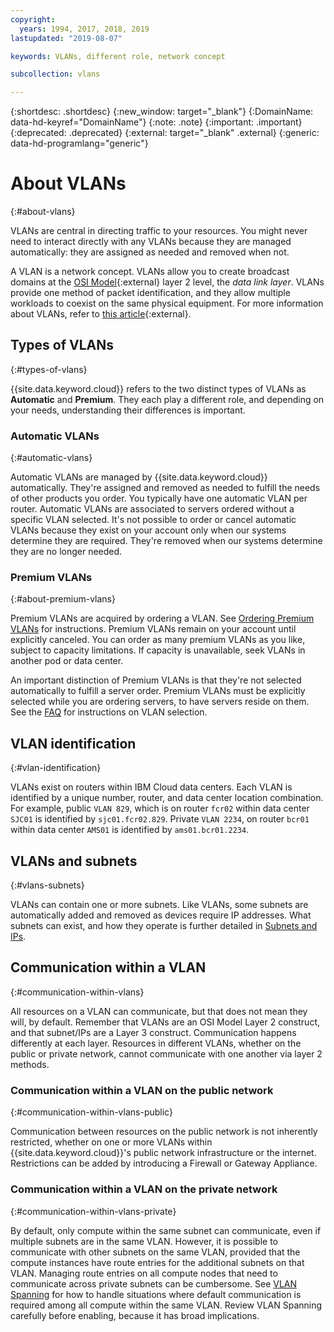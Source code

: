 ```yaml
---
copyright:
  years: 1994, 2017, 2018, 2019
lastupdated: "2019-08-07"

keywords: VLANs, different role, network concept

subcollection: vlans

---
```


{:shortdesc: .shortdesc}
{:new_window: target="_blank"}
{:DomainName: data-hd-keyref="DomainName"}
{:note: .note}
{:important: .important}
{:deprecated: .deprecated}
{:external: target="_blank" .external}
{:generic: data-hd-programlang="generic"}

# About VLANs
{:#about-vlans}

VLANs are central in directing traffic to your resources. You might never need to interact directly with any VLANs because they are managed automatically: they are assigned as needed and removed when not.

A VLAN is a network concept. VLANs allow you to create broadcast domains at the [OSI Model](https://en.wikipedia.org/wiki/OSI_model){:external} layer 2 level, the _data link layer_. VLANs provide one method of packet identification, and they allow multiple workloads to coexist on the same physical equipment. For more information about VLANs, refer to [this article](https://en.wikipedia.org/wiki/Virtual_LAN){:external}.

## Types of VLANs
{:#types-of-vlans}

{{site.data.keyword.cloud}} refers to the two distinct types of VLANs as **Automatic** and **Premium**. They each play a different role, and depending on your needs, understanding their differences is important.

### Automatic VLANs
{:#automatic-vlans}

Automatic VLANs are managed by {{site.data.keyword.cloud}} automatically. They're assigned and removed as needed to fulfill the needs of other products you order. You typically have one automatic VLAN per router. Automatic VLANs are associated to servers ordered without a specific VLAN selected. It's not possible to order or cancel automatic VLANs because they exist on your account only when our systems determine they are required. They're removed when our systems determine they are no longer needed.

### Premium VLANs
{:#about-premium-vlans}

Premium VLANs are acquired by ordering a VLAN. See [Ordering Premium VLANs](/docs/vlans?topic=vlans-ordering-premium-vlans) for instructions. Premium VLANs remain on your account until explicitly canceled. You can order as many premium VLANs as you like, subject to capacity limitations. If capacity is unavailable, seek VLANs in another pod or data center.

An important distinction of Premium VLANs is that they're not selected automatically to fulfill a server order. Premium VLANs must be explicitly selected while you are ordering servers, to have servers reside on them. See the [FAQ](/docs/vlans?topic=vlans-vlans-faqs#is-there-a-way-to-specify-which-vlan-i-want-to-use-for-my-device-when-i-order-it-) for instructions on VLAN selection.


## VLAN identification
{:#vlan-identification}

VLANs exist on routers within IBM Cloud data centers. Each VLAN is identified by a unique number, router, and data center location combination. For example, public `VLAN 829`, which is on router `fcr02` within data center `SJC01` is identified by `sjc01.fcr02.829`. Private `VLAN 2234`, on router `bcr01` within data center `AMS01` is identified by `ams01.bcr01.2234`.


## VLANs and subnets
{:#vlans-subnets}

VLANs can contain one or more subnets. Like VLANs, some subnets are automatically added and removed as devices require IP addresses. What subnets can exist, and how they operate is further detailed in [Subnets and IPs](/docs/subnets?topic=subnets-getting-started).


## Communication within a VLAN
{:#communication-within-vlans}

All resources on a VLAN can communicate, but that does not mean they will, by default. Remember that VLANs are an OSI Model Layer 2 construct, and that subnet/IPs are a Layer 3 construct. Communication happens differently at each layer. Resources in different VLANs, whether on the public or private network, cannot communicate with one another via layer 2 methods.

### Communication within a VLAN on the public network
{:#communication-within-vlans-public}

Communication between resources on the public network is not inherently restricted, whether on one or more VLANs within {{site.data.keyword.cloud}}'s public network infrastructure or the internet. Restrictions can be added by introducing a Firewall or Gateway Appliance.

### Communication within a VLAN on the private network
{:#communication-within-vlans-private}

By default, only compute within the same subnet can communicate, even if multiple subnets are in the same VLAN. However, it is possible to communicate with other subnets on the same VLAN, provided that the compute instances have route entries for the additional subnets on that VLAN. Managing route entries on all compute nodes that need to communicate across private subnets can be cumbersome. See [VLAN Spanning](/docs/vlans?topic=vlans-vlan-spanning) for how to handle situations where default communication is required among all compute within the same VLAN. Review VLAN Spanning carefully before enabling, because it has broad implications.
